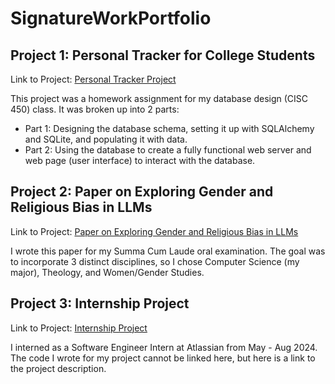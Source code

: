 # SignatureWorkPortfolio

## Project 1: Personal Tracker for College Students

Link to Project: [Personal Tracker Project](https://github.com/ngon3769/Personal-Tracker-Project/tree/main)

This project was a homework assignment for my database design (CISC 450) class. It was broken up into 2 parts:
- Part 1: Designing the database schema, setting it up with SQLAlchemy and SQLite, and populating it with data.
- Part 2: Using the database to create a fully functional web server and web page (user interface) to interact with the database.


## Project 2: Paper on Exploring Gender and Religious Bias in LLMs

Link to Project: [Paper on Exploring Gender and Religious Bias in LLMs](https://github.com/ngon3769/Summa-Cum-Laude-Paper/tree/main)

I wrote this paper for my Summa Cum Laude oral examination. The goal was to incorporate 3 distinct disciplines, so I chose
Computer Science (my major), Theology, and Women/Gender Studies.

## Project 3: Internship Project

Link to Project: [Internship Project](https://github.com/ngon3769/Internship-Project/tree/main)

I interned as a Software Engineer Intern at Atlassian from May - Aug 2024. The code I wrote for my project cannot be linked
here, but here is a link to the project description.
